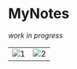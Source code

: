 # MyNotes

*work in progress*

<table>
  <tr>
    <td> <img src="https://user-images.githubusercontent.com/77066408/181479599-0becf0b7-c750-45aa-98b6-737ce2538dac.png"  alt="1" ></td>
    <td> <img src="https://user-images.githubusercontent.com/77066408/181376437-e8587127-f07c-43d9-ba79-f264a7c8ce01.png"  alt="2" ></td>
  </tr> 
</table>

